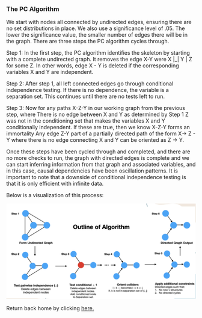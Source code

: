### The PC Algorithm
We start with nodes all connected by undirected edges, ensuring there are no set distributions in place. We also use a significance level of .05. The lower the significance value, the smaller number of edges there will be in the graph. There are three steps the PC algorithm cycles through. 

Step 1: 
In the first step, the PC algorithm identifies the skeleton by starting with a complete undirected graph. It removes the edge X-Y were X |_| Y | Z for some Z. In other words, edge X - Y is deleted if the corresponding variables X and Y are independent. 

Step 2:
After step 1, all left connected edges go through conditional independence testing. If there is no 
dependence, the variable is a separation set. This continues until there are no tests left to run. 

Step 3:
Now for any paths X-Z-Y in our working graph from the previous step, where 
There is no edge between X and Y as determined by Step 1
Z was not in the conditioning set that makes the variables X and Y conditionally independent. 
If these are true, then we know X-Z-Y forms an immortality 
Any edge Z-Y part of a partially directed path of the form X→ Z - Y where there is no edge connecting X and Y can be oriented as Z -> Y. 

Once these steps have been cycled through and completed, and there are no more checks to run, the graph with directed edges is complete and we can start inferring information from that graph and associated variables, and in this case, causal dependencies have been oscillation patterns. It is important to note that a downside of conditional independence testing is that it is only efficient with infinite data. 

Below is a visualization of this process: 

![Image](PC_Visualization.png)

Return back home by clicking [here.](index.md)
